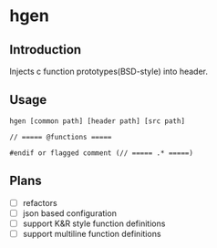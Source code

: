 # hgen

## Introduction

Injects c function prototypes(BSD-style) into header.

## Usage

`hgen [common path] [header path] [src path]`

```
// ===== @functions =====

#endif or flagged comment (// ===== .* =====)
```

## Plans

- [ ] refactors
- [ ] json based configuration
- [ ] support K&R style function definitions
- [ ] support multiline function definitions